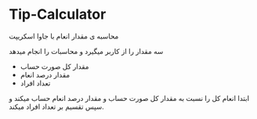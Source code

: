 # Tip-Calculator
محاسبه ی مقدار انعام با جاوا اسکریپت

سه مقدار را از کاربر میگیرد و محاسبات را انجام میدهد
* مقدار کل صورت حساب
* مقدار درصد انعام
* تعداد افراد

ابتدا انعام کل را نسبت به مقدار کل صورت حساب و مقدار درصد انعام حساب میکند و سپس تقسیم بر تعداد افراد میکند.
